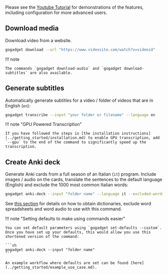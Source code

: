 Please see the [Youtube Tutorial](../getting_started/video_tutorial.md) for demonstrations of the features, including configuration for more advanced users.

## Download media

Download video from a website.

```sh
gogadget download --url "https://www.videosite.com/watch?v=videoid"
```

!!! note

    The commands `gogadget download-audio` and `gogadget download-subtitles` are also available.

## Generate subtitles

Automatically generate subtitles for a video / folder of videos that are in English (`en`):

```sh
gogadget transcribe --input "your folder or filename" --language en
```

!!! note "GPU Powered Transcription"

    If you have followed the steps in [the installation instructions](../getting_started/installation.md) to enable GPU transcription, add `--gpu` to the end of the command to significantly speed up the transcription.

## Create Anki deck

Generate Anki cards from a full season of an Italian (`it`) program. Include images / audio on the cards, translate the sentences to the default language (English) and exclude the 1000 most common Italian words:

```sh
gogadget anki-deck --input "folder name" --language it --excluded-words "ita_top_1000_words.xlsx"
```

See [this section](../getting_started/getting_resources.md) for details on how to obtain dictionaries, exclude word spreadsheets and word audio to use with this command.

!!! note "Setting defaults to make using commands easier"

    You can set default parameters using `gogadget set-defaults --custom`. Once you have set up your defaults, this would allow you use this shortened version of the command:

    ```sh
    gogadget anki-deck --input "folder name"
    ```

    An example workflow where defaults are set can be found [here](../getting_started/example_use_case.md).
